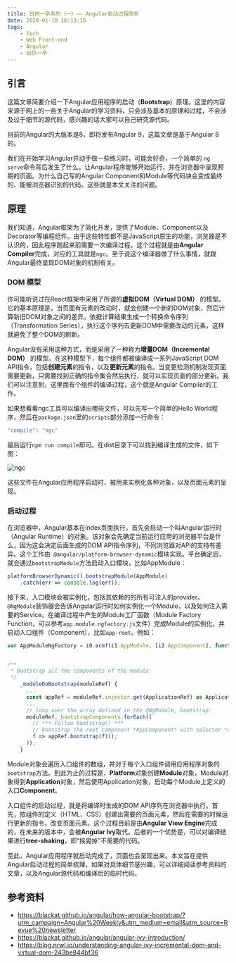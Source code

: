 ```yaml
---
title: 日拱一卒系列（一）—— Angular启动过程简析
date: 2020-01-10 16:13:15
tags:
    - Tech
    - Web Front-end
    - Angular
    - 日拱一卒
---
```


## 引言
这篇文章简要介绍一下Angular应用程序的启动（**Bootstrap**）原理。这里的内容来源于网上的一些关于Angular的学习资料，只会涉及基本的原理和过程，不会涉及过于细节的源代码，感兴趣的话大家可以自己研究源代码。

目前的Angular的大版本是8，即将发布Angular 9，这篇文章是基于Angular 8的。

我们在开始学习Angular并动手做一些练习时，可能会好奇，一个简单的 `ng serve`命令背后发生了什么，让Angular程序能够开始运行，并在浏览器中呈现预期的页面。为什么自己写的Angular Component和Module等代码块会变成最终的、能被浏览器识别的代码。这些就是本文关注的问题。

## 原理

我们知道，Angular框架为了简化开发，提供了Module、Component以及Decorator等编程组件。由于这些特性都不是JavaScript原生的功能，浏览器是不认识的，因此程序跑起来前需要一次编译过程。这个过程就是由**Angular Compiler**完成，对应的工具就是`ngc`。至于说这个编译器做了什么事情，就跟Angular最终呈现DOM对象的机制有关。

### DOM 模型
你可能听说过在React框架中采用了所谓的**虚拟DOM（Virtual DOM）** 的模型。它的基本原理是，当页面有元素的改动时，就会创建一个新的DOM对象，然后计算新旧DOM对象之间的差异。依据计算结果生成一个转换命令序列（Transformation Series），执行这个序列去更新DOM中需要改动的元素，这样就避免了整个DOM的刷新。
<!--more-->

Angular没有采用这种方式，而是采用了一种称为**增量DOM（Incremental DOM）** 的模型。在这种模型下，每个组件都被编译成一系列JavaScript DOM API指令，包括**创建元素**的指令，以及**更新元素**的指令。当变更检测机制发现页面需要更新，只需要找到正确的指令集合然后执行，就可以实现页面的部分更新。我们可以注意到，这里面有个组件的编译过程，这个就是Angular Compiler的工作。

如果想看看ngc工具可以编译出哪些文件，可以先写一个简单的Hello World程序，然后在`package.json`里的`scripts`部分添加一行命令：
```JavaScript
"compile": "ngc"
```
最后运行`npm run compile`即可。在dist目录下可以找到编译生成的文件，如下图：

![ngc](ngc-result.png)

这些文件在Angular应用程序启动时，被用来实例化各种对象，以及页面元素的呈现。


### 启动过程

在浏览器中，Angular基本在index页面执行，首先会启动一个叫Angular运行时（Angular Runtime）的对象。该对象会先确定当前运行应用的浏览器平台是什么，因为这会决定后面生成的DOM API指令序列，不同浏览器对API的支持有差异。这个工作由`
@angular/platform-browser-dynamic`模块实现。平台确定后，就会通过`bootstrapModule`方法启动入口模块，比如AppModule：

```JavaScript
platformBrowserDynamic().bootstrapModule(AppModule)
    .catch(err => console.log(err));
```
接下来，入口模块会被实例化，包括其依赖的的所有可注入的provider。`
@NgModule`装饰器会告诉Angular运行时如何实例化一个Module，以及如何注入需要的Service。在编译过程中产生的Module工厂函数（Module Factory Function，可以参考`app.module.ngfactory.js`文件）完成Module的实例化，并启动入口组件（Component），比如`app-root`。例如：

```javascript
var AppModuleNgFactory = i0.ɵcmf(i1.AppModule, [i2.AppComponent], function(_l) {...}


/**
 * Bootstrap all the components of the module
 */
    _moduleDoBootstrap(moduleRef) {
      ...
      const appRef = moduleRef.injector.get(ApplicationRef) as ApplicationRef;
      ...
      // loop over the array defined in the @NgModule, bootstrap:              [AppComponent]
      moduleRef._bootstrapComponents.forEach((
        // *** Follow bootstrap() ***
        // bootstrap the root component *AppComponent* with selector *app-root*
        f => appRef.bootstrap(f)));
      ));
    }
```
Module对象会遍历入口组件的数组，并对于每个入口组件调用应用程序对象的`bootstrap`方法。到此为止的过程是，**Platform**对象创建**Module**对象，Module对象得到**Application**对象，然后使用Application对象，启动每个Module上定义的入口**Component**。

入口组件的启动过程，就是将编译时生成的DOM API序列在浏览器中执行。首先，按组件的定义（HTML、CSS）创建出需要的页面元素，然后在需要的时候运行更新的指令，改变页面元素。这个过程目前是由**Angular View Engine**完成的，在未来的版本中，会被**Angular Ivy**取代。后者的一个优势是，可以对编译结果进行**tree-shaking**，即“摇晃掉”不需要的代码。

至此，Angular应用程序就启动完成了，页面也会呈现出来。本文旨在提供Angular启动过程的简单梳理，如果对具体细节感兴趣，可以详细阅读参考资料的文章，以及Angular源代码和编译后的临时代码。

## 参考资料


* https://blackat.github.io/angular/how-angular-bootstrap/?utm_campaign=Angular%20Weekly&utm_medium=email&utm_source=Revue%20newsletter
* https://blackat.github.io/angular/angular-ivy-introduction/
* https://blog.nrwl.io/understanding-angular-ivy-incremental-dom-and-virtual-dom-243be844bf36
